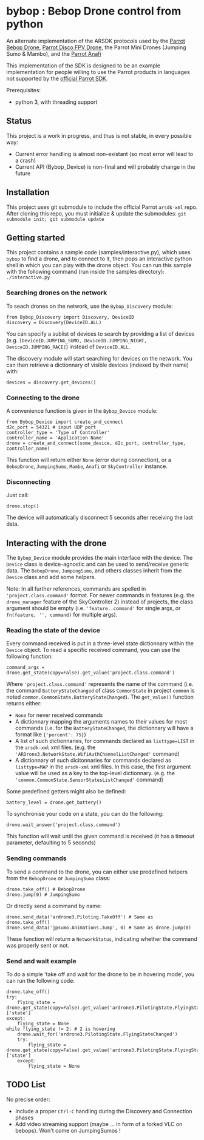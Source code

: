 # bybop : Bebop Drone control from python

An alternate implementation of the ARSDK protocols used by the [Parrot Bebop Drone](https://www.parrot.com/us/drones/parrot-bebop-2), [Parrot Disco FPV Drone](https://www.parrot.com/us/drones/parrot-disco-fpv), the Parrot Mini Drones (Jumping Sumo & Mambo), and the [Parrot Anafi](https://www.parrot.com/us/drones/anafi)

This implementation of the SDK is designed to be an example implementation for people willing to use the Parrot products in languages not supported by the [official Parrot SDK](https://github.com/Parrot-Developers/arsdk_manifests).

Prerequisites:

* python 3, with threading support

## Status

This project is a work in progress, and thus is not stable, in every possible way:
 * Current error handling is almost non-existant (so most error will lead to a crash)
 * Current API (Bybop_Device) is non-final and will probably change in the future

## Installation

This project uses git submodule to include the official Parrot `arsdk-xml` repo. After cloning this repo, you must initialize & update the submodules:
`git submodule init; git submodule update`

## Getting started

This project contains a sample code (samples/interactive.py), which uses `bybop` to find a drone, and to connect to it, then pops an interactive python shell in which you can play with the drone object. You can run this sample with the following command (run inside the samples directory):
`./interactive.py`

### Searching drones on the network

To seach drones on the network, use the `Bybop_Discovery` module:

    from Bybop_Discovery import Discovery, DeviceID
    discovery = Discovery(DeviceID.ALL)

You can specify a sublist of devices to search by providing a list of devices (e.g. `[DeviceID.JUMPING_SUMO, DeviceID.JUMPING_NIGHT, DeviceID.JUMPING_RACE]`) instead of `DeviceID.ALL`.

The discovery module will start searching for devices on the network. You can then retrieve a dictionnary of visible devices (indexed by their name) with:

    devices = discovery.get_devices()

### Connecting to the drone

A convenience function is given in the `Bybop_Device` module:

    from Bybop_Device import create_and_connect
    d2c_port = 54321 # input UDP port
    controller_type = 'Type of Controller'
    controller_name = 'Application Name'
    drone = create_and_connect(some_device, d2c_port, controller_type, controller_name)

This function will return either `None` (error during connection), or a `BebopDrone`, `JumpingSumo`, `Mambo`, `Anafi` or `SkyController` instance.

### Disconnecting

Just call:

    drone.stop()

The device will automatically disconnect 5 seconds after receiving the last data.

## Interacting with the drone

The `Bybop_Device` module provides the main interface with the device. The `Device` class is device-agnostic and can be used to send/receive generic data. The `BebopDrone`, `JumpingSumo`, and others classes inherit from the `Device` class and add some helpers.

Note: In all further references, commands are spelled in `'project.class.command'` format. For newer commands in features (e.g. the `drone_manager` feature of the SkyController 2) instead of projects, the class argument should be empty (i.e. `'feature..command'` for single args, or `fn(feature, '', command)` for multiple args).

### Reading the state of the device

Every command received is put in a three-level state dictionnary within the `Device` object. To read a specific received command, you can use the following function:

    command_args = drone.get_state(copy=False).get_value('project.class.command')

Where `'project.class.command'` represents the name of the command (i.e. the command `BatteryStateChanged` of class `CommonState` in project `common` is noted `common.CommonState.BatteryStateChanged`).
The `get_value()` function returns either:
* `None` for never received commands
* A dictionnary mapping the arguments names to their values for most commands (i.e. for the `BatteryStateChanged`, the dictionnary will have a format like `{'percent': 75}`)
* A list of such dictionnaries, for commands declared as `listtype=LIST` in the `arsdk-xml` xml files. (e.g. the `'ARDrone3.NetworkState.WifiAuthChannelListChanged'` command)
* A dictionnary of such dicitonnaries for commands declared as `listtype=MAP` in the `arsdk-xml` xml files. In this case, the first argument value will be used as a key to the top-level dictionnary. (e.g. the `'common.CommonState.SensorStatesListChanged'` command)

Some predefined getters might also be defined:

    battery_level = drone.get_battery()

To synchronise your code on a state, you can do the following:

    drone.wait_answer('project.class.command')

This function will wait until the given command is received (it has a timeout parameter, defaulting to 5 seconds)

### Sending commands

To send a command to the drone, you can either use predefined helpers from the `BebopDrone` or `JumpingSumo` class:

    drone.take_off() # BebopDrone
    drone.jump(0) # JumpingSumo

Or directly send a command by name:

    drone.send_data('ardrone3.Piloting.TakeOff') # Same as drone.take_off()
    drone.send_data('jpsumo.Animations.Jump', 0) # Same as drone.jump(0)

These function will return a `NetworkStatus`, indicating whether the command was properly sent or not.

### Send and wait example

To do a simple 'take off and wait for the drone to be in hovering mode', you can run the following code:

    drone.take_off()
    try:
        flying_state = drone.get_state(copy=False).get_value('ardrone3.PilotingState.FlyingStateChanged')['state']
    except:
        flying_state = None
    while flying_state != 2: # 2 is hovering
        drone.wait_for('ardrone3.PilotingState.FlyingStateChanged')
        try:
            flying_state = drone.get_state(copy=False).get_value('ardrone3.PilotingState.FlyingStateChanged')['state']
        except:
            flying_state = None

## TODO List

No precise order:
 * Include a proper `Ctrl-C` handling during the Discovery and Connection phases
 * Add video streaming support (maybe ... in form of a forked VLC on bebops). Won't come on JumpingSumos !

